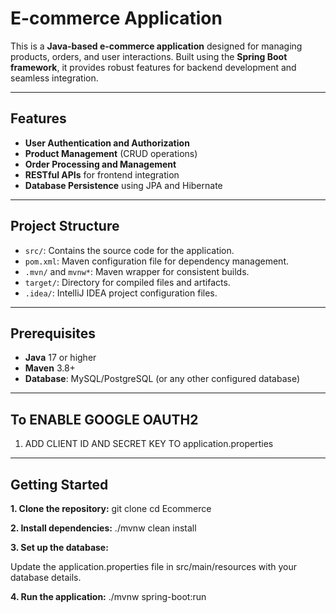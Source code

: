 # E-commerce Application

This is a **Java-based e-commerce application** designed for managing products, orders, and user interactions. Built using the **Spring Boot framework**, it provides robust features for backend development and seamless integration.

---

## Features
- **User Authentication and Authorization**
- **Product Management** (CRUD operations)
- **Order Processing and Management**
- **RESTful APIs** for frontend integration
- **Database Persistence** using JPA and Hibernate

---

## Project Structure
- `src/`: Contains the source code for the application.
- `pom.xml`: Maven configuration file for dependency management.
- `.mvn/` and `mvnw*`: Maven wrapper for consistent builds.
- `target/`: Directory for compiled files and artifacts.
- `.idea/`: IntelliJ IDEA project configuration files.

---

## Prerequisites
- **Java** 17 or higher
- **Maven** 3.8+
- **Database**: MySQL/PostgreSQL (or any other configured database)

---

## To ENABLE GOOGLE OAUTH2
1. ADD CLIENT ID AND SECRET KEY TO application.properties 

---

## Getting Started
**1. Clone the repository:**
git clone <repository-url>
cd Ecommerce

**2. Install dependencies:**
./mvnw clean install

**3. Set up the database:**

Update the application.properties file in src/main/resources with your database details.

**4. Run the application:**
./mvnw spring-boot:run


